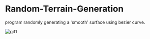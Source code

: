 # Random-Terrain-Generation

program randomly generating a 'smooth' surface using bezier curve.

![gif1](https://user-images.githubusercontent.com/81096844/221434446-4942ad45-6742-4391-8d9e-6f16b38e9d7b.gif)
